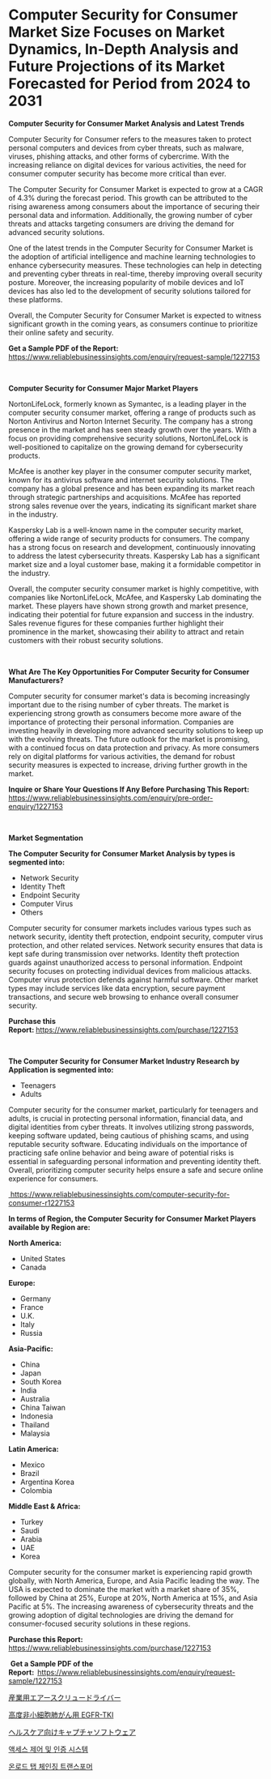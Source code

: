 <p><h1>Computer Security for Consumer Market Size Focuses on Market Dynamics, In-Depth Analysis and Future Projections of its Market Forecasted for Period from 2024 to 2031</h1></p><p><strong>Computer Security for Consumer Market Analysis and Latest Trends</strong></p>
<p><p>Computer Security for Consumer refers to the measures taken to protect personal computers and devices from cyber threats, such as malware, viruses, phishing attacks, and other forms of cybercrime. With the increasing reliance on digital devices for various activities, the need for consumer computer security has become more critical than ever.</p><p>The Computer Security for Consumer Market is expected to grow at a CAGR of 4.3% during the forecast period. This growth can be attributed to the rising awareness among consumers about the importance of securing their personal data and information. Additionally, the growing number of cyber threats and attacks targeting consumers are driving the demand for advanced security solutions.</p><p>One of the latest trends in the Computer Security for Consumer Market is the adoption of artificial intelligence and machine learning technologies to enhance cybersecurity measures. These technologies can help in detecting and preventing cyber threats in real-time, thereby improving overall security posture. Moreover, the increasing popularity of mobile devices and IoT devices has also led to the development of security solutions tailored for these platforms.</p><p>Overall, the Computer Security for Consumer Market is expected to witness significant growth in the coming years, as consumers continue to prioritize their online safety and security.</p></p>
<p><strong>Get a Sample PDF of the Report:&nbsp;</strong> <a href="https://www.reliablebusinessinsights.com/enquiry/request-sample/1227153">https://www.reliablebusinessinsights.com/enquiry/request-sample/1227153</a></p>
<p>&nbsp;</p>
<p><strong>Computer Security for Consumer Major Market Players</strong></p>
<p><p>NortonLifeLock, formerly known as Symantec, is a leading player in the computer security consumer market, offering a range of products such as Norton Antivirus and Norton Internet Security. The company has a strong presence in the market and has seen steady growth over the years. With a focus on providing comprehensive security solutions, NortonLifeLock is well-positioned to capitalize on the growing demand for cybersecurity products.</p><p>McAfee is another key player in the consumer computer security market, known for its antivirus software and internet security solutions. The company has a global presence and has been expanding its market reach through strategic partnerships and acquisitions. McAfee has reported strong sales revenue over the years, indicating its significant market share in the industry.</p><p>Kaspersky Lab is a well-known name in the computer security market, offering a wide range of security products for consumers. The company has a strong focus on research and development, continuously innovating to address the latest cybersecurity threats. Kaspersky Lab has a significant market size and a loyal customer base, making it a formidable competitor in the industry.</p><p>Overall, the computer security consumer market is highly competitive, with companies like NortonLifeLock, McAfee, and Kaspersky Lab dominating the market. These players have shown strong growth and market presence, indicating their potential for future expansion and success in the industry. Sales revenue figures for these companies further highlight their prominence in the market, showcasing their ability to attract and retain customers with their robust security solutions.</p></p>
<p>&nbsp;</p>
<p><strong>What Are The Key Opportunities For Computer Security for Consumer Manufacturers?</strong></p>
<p><p>Computer security for consumer market's data is becoming increasingly important due to the rising number of cyber threats. The market is experiencing strong growth as consumers become more aware of the importance of protecting their personal information. Companies are investing heavily in developing more advanced security solutions to keep up with the evolving threats. The future outlook for the market is promising, with a continued focus on data protection and privacy. As more consumers rely on digital platforms for various activities, the demand for robust security measures is expected to increase, driving further growth in the market.</p></p>
<p><strong>Inquire or Share Your Questions If Any Before Purchasing This Report:</strong> <a href="https://www.reliablebusinessinsights.com/enquiry/pre-order-enquiry/1227153">https://www.reliablebusinessinsights.com/enquiry/pre-order-enquiry/1227153</a></p>
<p>&nbsp;</p>
<p><strong>Market Segmentation</strong></p>
<p><strong>The Computer Security for Consumer Market Analysis by types is segmented into:</strong></p>
<p><ul><li>Network Security</li><li>Identity Theft</li><li>Endpoint Security</li><li>Computer Virus</li><li>Others</li></ul></p>
<p><p>Computer security for consumer markets includes various types such as network security, identity theft protection, endpoint security, computer virus protection, and other related services. Network security ensures that data is kept safe during transmission over networks. Identity theft protection guards against unauthorized access to personal information. Endpoint security focuses on protecting individual devices from malicious attacks. Computer virus protection defends against harmful software. Other market types may include services like data encryption, secure payment transactions, and secure web browsing to enhance overall consumer security.</p></p>
<p><strong>Purchase this Report:&nbsp;</strong><a href="https://www.reliablebusinessinsights.com/purchase/1227153">https://www.reliablebusinessinsights.com/purchase/1227153</a></p>
<p>&nbsp;</p>
<p><strong>The Computer Security for Consumer Market Industry Research by Application is segmented into:</strong></p>
<p><ul><li>Teenagers</li><li>Adults</li></ul></p>
<p><p>Computer security for the consumer market, particularly for teenagers and adults, is crucial in protecting personal information, financial data, and digital identities from cyber threats. It involves utilizing strong passwords, keeping software updated, being cautious of phishing scams, and using reputable security software. Educating individuals on the importance of practicing safe online behavior and being aware of potential risks is essential in safeguarding personal information and preventing identity theft. Overall, prioritizing computer security helps ensure a safe and secure online experience for consumers.</p></p>
<p><a href="https://www.reliablebusinessinsights.com/computer-security-for-consumer-r1227153">&nbsp;https://www.reliablebusinessinsights.com/computer-security-for-consumer-r1227153</a></p>
<p><strong>In terms of Region, the Computer Security for Consumer Market Players available by Region are:</strong></p>
<p>
    <p> <strong> North America: </strong>
        <ul>
            <li>United States</li>
            <li>Canada</li>
        </ul>
        </p> 
    <p> <strong> Europe: </strong>
        <ul>
            <li>Germany</li>
            <li>France</li>
            <li>U.K.</li>
            <li>Italy</li>
            <li>Russia</li>
        </ul>
        </p> 
    <p> <strong> Asia-Pacific: </strong>
        <ul>
            <li>China</li>
            <li>Japan</li>
            <li>South Korea</li>
            <li>India</li>
            <li>Australia</li>
            <li>China Taiwan</li>
            <li>Indonesia</li>
            <li>Thailand</li>
            <li>Malaysia</li>
        </ul>
        </p> 
    <p> <strong> Latin America: </strong>
        <ul>
            <li>Mexico</li>
            <li>Brazil</li>
            <li>Argentina Korea</li>
            <li>Colombia</li>
        </ul>
        </p> 
    <p> <strong> Middle East & Africa: </strong>
        <ul>
            <li>Turkey</li>
            <li>Saudi</li>
            <li>Arabia</li>
            <li>UAE</li>
            <li>Korea</li>
        </ul>
    </p>
    </p>
<p><p>Computer security for the consumer market is experiencing rapid growth globally, with North America, Europe, and Asia Pacific leading the way. The USA is expected to dominate the market with a market share of 35%, followed by China at 25%, Europe at 20%, North America at 15%, and Asia Pacific at 5%. The increasing awareness of cybersecurity threats and the growing adoption of digital technologies are driving the demand for consumer-focused security solutions in these regions.</p></p>
<p><strong>Purchase this Report: </strong><a href="https://www.reliablebusinessinsights.com/purchase/1227153">https://www.reliablebusinessinsights.com/purchase/1227153</a></p>
<p>&nbsp;<strong>Get a Sample PDF of the Report:&nbsp;&nbsp;</strong><a href="https://www.reliablebusinessinsights.com/enquiry/request-sample/1227153">https://www.reliablebusinessinsights.com/enquiry/request-sample/1227153</a></p>
<p><strong></strong></p>
<p><p><a href="https://medium.com/@chelsealowe1964/%E3%81%9D%E3%81%AE%E4%BA%88%E6%B8%AC%E3%81%AB%E3%82%88%E3%82%8B%E3%81%A8-2024%E5%B9%B4%E3%81%8B%E3%82%892031%E5%B9%B4%E3%81%BE%E3%81%A7%E3%81%AE%E4%B8%96%E7%95%8C%E7%94%A3%E6%A5%AD%E7%94%A8%E3%82%A8%E3%82%A2%E3%83%BC%E3%82%B9%E3%82%AF%E3%83%AA%E3%83%A5%E3%83%BC%E3%83%89%E3%83%A9%E3%82%A4%E3%83%90%E3%83%BC%E5%B8%82%E5%A0%B4%E3%81%AE%E8%A6%8F%E6%A8%A1%E3%81%AF-%E3%81%AE%E5%B9%B4%E9%96%93%E6%88%90%E9%95%B7%E7%8E%87-cagr-%E3%82%92%E7%B5%8C%E9%A8%93%E3%81%99%E3%82%8B%E3%81%A8%E4%BA%88%E6%83%B3%E3%81%95%E3%82%8C%E3%81%A6%E3%81%84%E3%81%BE%E3%81%99-af0a7a29d6b4">産業用エアースクリュードライバー</a></p><p><a href="https://github.com/reliezer65/Market-Research-Report-List-1/blob/main/3753596151766.md">高度非小細胞肺がん用 EGFR-TKI</a></p><p><a href="https://medium.com/@awnvxxes23/%E5%8C%BB%E7%99%82%E6%A5%AD%E7%95%8C%E5%90%91%E3%81%91%E3%82%AD%E3%83%A3%E3%83%97%E3%83%81%E3%83%A3%E3%83%BC%E3%82%BD%E3%83%95%E3%83%88%E3%82%A6%E3%82%A7%E3%82%A2%E3%81%AB%E9%96%A2%E3%81%99%E3%82%8B%E6%B4%9E%E5%AF%9F-2031%E5%B9%B4%E3%81%BE%E3%81%A7%E3%81%AE%E5%B8%82%E5%A0%B4%E3%81%AE%E8%B2%A1%E5%8B%99%E7%8A%B6%E6%B3%81-%E5%B8%82%E5%A0%B4%E8%A6%8F%E6%A8%A1-%E5%8F%8E%E7%9B%8A%E5%88%86%E6%9E%90-031fdd04553b">ヘルスケア向けキャプチャソフトウェア</a></p><p><a href="https://medium.com/@mogontaenal_1539/2024%EB%85%84%EB%B6%80%ED%84%B0-2031%EB%85%84%EA%B9%8C%EC%A7%80%EC%9D%98-%EC%A0%91%EA%B7%BC-%EC%A0%9C%EC%96%B4-%EB%B0%8F-%EC%9D%B8%EC%A6%9D-%EC%8B%9C%EC%8A%A4%ED%85%9C-%EC%8B%9C%EC%9E%A5-%EC%A0%90%EC%9C%A0%EC%9C%A8-%EB%B0%8F-%EA%B2%BD%EC%9F%81-%ED%92%8D%EA%B2%BD%EC%97%90-%EB%8C%80%ED%95%9C-%ED%86%B5%EC%B0%B0%EB%A0%A5-386f70b2b7a1">액세스 제어 및 인증 시스템</a></p><p><a href="https://github.com/msujons1512/Market-Research-Report-List-1/blob/main/9141216161677.md">온로드 탭 체인징 트랜스포머</a></p></p>